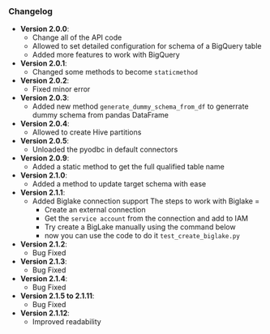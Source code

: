### Changelog
- **Version 2.0.0**:
  - Change all of the API code
  - Allowed to set detailed configuration for schema of a BigQuery table
  - Added more features to work with BigQuery
- **Version 2.0.1**:
  - Changed some methods to become `staticmethod`
- **Version 2.0.2**:
  - Fixed minor error
- **Version 2.0.3**:
  - Added new method `generate_dummy_schema_from_df` to generrate dummy schema from pandas DataFrame
- **Version 2.0.4**:
  - Allowed to create Hive partitions
- **Version 2.0.5**:
  - Unloaded the pyodbc in default connectors
- **Version 2.0.9**:
  - Added a static method to get the full qualified table name
- **Version 2.1.0**:
  - Added a method to update target schema with ease
- **Version 2.1.1**:
  - Added Biglake connection support
    The steps to work with Biglake = 
    - Create an external connection
    - Get the `service account` from the connection and add to IAM
    - Try create a BigLake manually using the command below
    - now you can use the code to do it `test_create_biglake.py`
- **Version 2.1.2**:
  - Bug Fixed
- **Version 2.1.3**:
  - Bug Fixed
- **Version 2.1.4**:
  - Bug Fixed
- **Version 2.1.5 to 2.1.11**:
  - Bug Fixed
- **Version 2.1.12**:
  - Improved readability